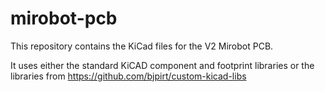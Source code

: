 mirobot-pcb
===========

This repository contains the KiCad files for the V2 Mirobot PCB.

It uses either the standard KiCAD component and footprint libraries or the libraries from https://github.com/bjpirt/custom-kicad-libs